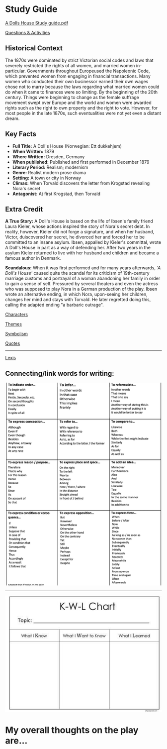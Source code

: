 # Study Guide

[A Dolls House Study guide.pdf](Study%20Guid%20ac920/A_Dolls_House_Study_guide.pdf)

[Questions & Activities](Study%20Guid%20ac920/Questions%20%20b5fad.md)

## Historical Context

The 1870s were dominated by strict Victorian social codes and laws that severely restricted the rights of all women, and married women in-particular. Governments throughout Europeused the Napoleonic Code, which prevented women from engaging in financial transactions. Many women who conducted their own businessor earned their own wages chose not to marry because the laws regarding what married women could do when it came to finances were so limiting. By the beginning of the 20th century. Things were beginning to change as the female suffrage movement swept over Europe and the world and women were awarded rights such as the right to own property and the right to vote. However, for most people in the late 1870s, such eventualities were not yet even a distant dream.

## Key Facts

- **Full Title:** A Doll's House (Norwegian: Ett dukkehjem)
- **When Written:** 1879
- **Where Written:** Dresden, Germany
- **When published:** Published and first performed in December 1879
- **Literary Period:** Realism; modernism
- **Genre:** Realist modern prose drama
- **Setting:** A town or city in Norway
- **Climax:** When Torvald discovers the letter from Krogstad revealing Nora's secret
- **Antagonist:** At first Krogstad, then Torvald

## Extra Credit

**A True Story:** A Doll's House is based on the life of Ibsen's family friend Laura Kieler, whose actions inspired the story of Nora's secret debt. In reality, however, Kieler did not forge a signature, and when her husband, Victor, duiscovered her secret, he divorced her and forced her to be committed to an insane asylum. Ibsen, appalled by Kieler's committal, wrote A Doll's House in part as a way of defending her. After two years in the asylum Kieler returned to live with her husband and children and became a famous author in Denmark.

**Scandalous:** When it was first performed and for many years afterwards, *'A Doll's House'* caused quite the scandal for its criticism of 19th-century marriage customs and portrayal of a woman abandoning her family in order to gain a sense of self. Pressured by several theaters and even the actress who was supposed to play Nora in a German production of the play. Ibsen wrote an alternative ending, in which Nora, upon-seeing her children, changes her mind and stays with Torvald. He later regretted doing this, calling the adapted ending "a barbaric outrage".

[Characters](Study%20Guid%20ac920/Characters%2010d4c.md)

[Themes](Study%20Guid%20ac920/Themes%20216d8.md)

[Symbolism](Study%20Guid%20ac920/Symbolism%20b4394.md)

[Quotes](Study%20Guid%20ac920/Quotes%20151f5.md)

---

[Lexis](Study%20Guid%20ac920/Lexis%20df36a.csv)

## **Connecting/link words for writing:**

![Untitled](Study%20Guid%20ac920/Untitled.png)

---

![Untitled](Study%20Guid%20ac920/Untitled%201.png)

# My overall thoughts on the play are...